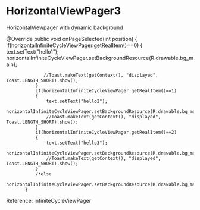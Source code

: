 # HorizontalViewPager3
HorizontalViewpager with dynamic background

 @Override
           public void onPageSelected(int position) {
               if(horizontalInfiniteCycleViewPager.getRealItem()==0)
               {
                   text.setText("hello1");
                   horizontalInfiniteCycleViewPager.setBackgroundResource(R.drawable.bg_main);

                  //Toast.makeText(getContext(), "displayed", Toast.LENGTH_SHORT).show();
               }
               if(horizontalInfiniteCycleViewPager.getRealItem()==1)
               {
                   text.setText("hello2");
                   horizontalInfiniteCycleViewPager.setBackgroundResource(R.drawable.bg_main1);
                   //Toast.makeText(getContext(), "displayed", Toast.LENGTH_SHORT).show();
               }
               if(horizontalInfiniteCycleViewPager.getRealItem()==2)
               {
                   text.setText("hello3");
                   horizontalInfiniteCycleViewPager.setBackgroundResource(R.drawable.bg_main2);
                   //Toast.makeText(getContext(), "displayed", Toast.LENGTH_SHORT).show();
               }
               /*else
                   horizontalInfiniteCycleViewPager.setBackgroundResource(R.drawable.bg_main1);*/
           }
           
           
Reference: infiniteCycleViewPager
